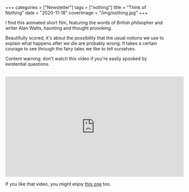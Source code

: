 +++
categories = ["Newsletter"]
tags = ["nothing"]
title = "Think of Nothing"
date = "2020-11-18"
coverImage = "/img/nothing.jpg"
+++

I find this animated short film, featuring the words of British philsopher and writer Alan Watts, haunting and thought provoking. 
 
<!--more-->

Beautifully scored, it's about the possibility that the usual notions we use to explain what happens after we die are probably wrong. It takes a certain courage to see through the fairy tales we like to tell ourselves.

Content warning: don't watch this video if you're easily spooked by existential questions.

<br>

<iframe width="560" height="315" src="https://www.youtube.com/embed/aQ5upMz0_ig" frameborder="0" allow="accelerometer; autoplay; clipboard-write; encrypted-media; gyroscope; picture-in-picture" allowfullscreen></iframe>

If you like that video, you might enjoy <a target="_blank" href="https://www.youtube.com/watch?v=21RwqnB8GrE">this one</a> too.
